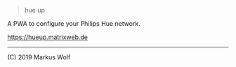 > hue up

A PWA to configure your Philips Hue network.

https://hueup.matrixweb.de

---

(C) 2019 Markus Wolf
